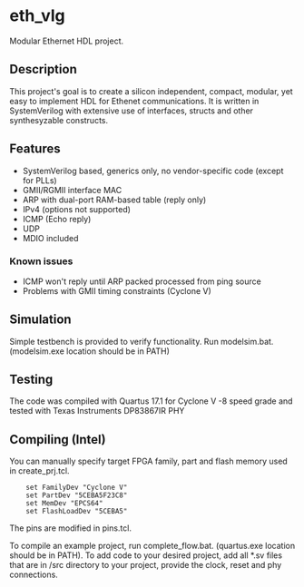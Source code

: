# eth_vlg
Modular Ethernet HDL project.

## Description
This project's goal is to create a silicon independent, compact, modular, yet easy to implement HDL for Ethenet communications. It is written in SystemVerilog with extensive use of interfaces, structs and other synthesyzable constructs. 

## Features
- SystemVerilog based, generics only, no vendor-specific code (except for PLLs)
- GMII/RGMII interface MAC
- ARP with dual-port RAM-based table (reply only)
- IPv4 (options not supported)
- ICMP (Echo reply)
- UDP 
- MDIO included
### Known issues
- ICMP won't reply until ARP packed processed from ping source
- Problems with GMII timing constraints (Cyclone V)
## Simulation
Simple testbench is provided to verify functionality. Run modelsim.bat. (modelsim.exe location should be in PATH) 
## Testing
The code was compiled with Quartus 17.1 for Cyclone V -8 speed grade and tested with Texas Instruments DP83867IR PHY
## Compiling (Intel)
You can manually specify target FPGA family, part and flash memory used in create_prj.tcl.
```
    set FamilyDev "Cyclone V"
    set PartDev "5CEBA5F23C8"
    set MemDev "EPCS64"
    set FlashLoadDev "5CEBA5"
```
The pins are modified in pins.tcl.

To compile an example project, run complete_flow.bat. (quartus.exe location should be in PATH).
To add code to your desired project, add all *.sv files that are in /src directory to your project, provide the clock, reset and phy connections.
